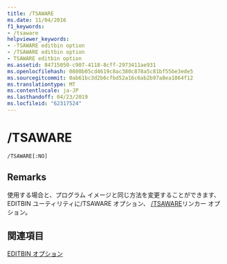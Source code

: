 ```yaml
---
title: /TSAWARE
ms.date: 11/04/2016
f1_keywords:
- /tsaware
helpviewer_keywords:
- -TSAWARE editbin option
- /TSAWARE editbin option
- TSAWARE editbin option
ms.assetid: 84715050-c907-4118-8cff-2973411ae931
ms.openlocfilehash: 0800b05cd4619c8ac380c878a5c81bf55be3ede5
ms.sourcegitcommit: 0ab61bc3d2b6cfbd52a16c6ab2b97a8ea1864f12
ms.translationtype: MT
ms.contentlocale: ja-JP
ms.lasthandoff: 04/23/2019
ms.locfileid: "62317524"
---
```

# <a name="tsaware"></a>/TSAWARE

```
/TSAWARE[:NO]
```

## <a name="remarks"></a>Remarks

使用する場合と、プログラム イメージと同じ方法を変更することができます、EDITBIN ユーティリティに/TSAWARE オプション、 [/TSAWARE](tsaware-create-terminal-server-aware-application.md)リンカー オプション。

## <a name="see-also"></a>関連項目

[EDITBIN オプション](editbin-options.md)
